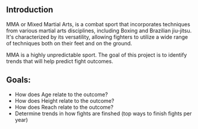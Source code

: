 ## Introduction

MMA or Mixed Martial Arts, is a combat sport that incorporates techniques from various martial arts disciplines, including Boxing and Brazilian jiu-jitsu. It's characterized by its versatility, allowing fighters to utilize a wide range of techniques both on their feet and on the ground.

MMA is a highly unpredictable sport. The goal of this project is to identify trends that will help predict fight outcomes.

## Goals:
- How does Age relate to the outcome?
- How does Height relate to the outcome?
- How does Reach relate to the outcome?
- Determine trends in how fights are finshed (top ways to finish fights per year)
